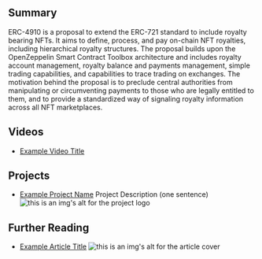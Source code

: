 ## Summary

ERC-4910 is a proposal to extend the ERC-721 standard to include royalty bearing NFTs. It aims to define, process, and pay on-chain NFT royalties, including hierarchical royalty structures. The proposal builds upon the OpenZeppelin Smart Contract Toolbox architecture and includes royalty account management, royalty balance and payments management, simple trading capabilities, and capabilities to trace trading on exchanges. The motivation behind the proposal is to preclude central authorities from manipulating or circumventing payments to those who are legally entitled to them, and to provide a standardized way of signaling royalty information across all NFT marketplaces.

## Videos

- [Example Video Title](https://www.youtube.com/watch?v=TDGq4aeevgY)

## Projects

- [Example Project Name](https://xxxx.xxx/xxxxx) Project Description (one sentence) ![this is an img's alt for the project logo](https://xxxx.xxx/project-logo.xxx)

## Further Reading

- [Example Article Title](https://xxxx.xxx/xxxxx) ![this is an img's alt for the article cover](https://xxxx.xxx/article-cover.xxx)
